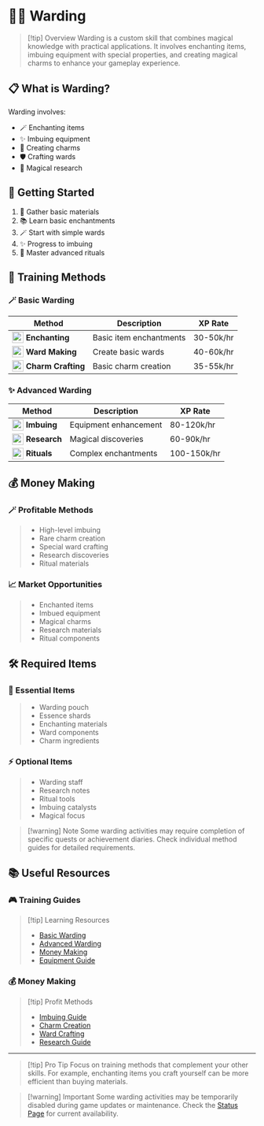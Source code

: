 # 🧙‍♂️ Warding

> [!tip] Overview
> Warding is a custom skill that combines magical knowledge with practical applications. It involves enchanting items, imbuing equipment with special properties, and creating magical charms to enhance your gameplay experience.

## 📋 What is Warding?

Warding involves:
- 🪄 Enchanting items
- ✨ Imbuing equipment
- 🧿 Creating charms
- 🛡️ Crafting wards
- 🔮 Magical research

## 🚀 Getting Started

1. 🎒 Gather basic materials
2. 📚 Learn basic enchantments
3. 🪄 Start with simple wards
4. ✨ Progress to imbuing
5. 🔮 Master advanced rituals

## 🎯 Training Methods

<div class="grid grid-cols-1 md:grid-cols-2 gap-4">
<div>

### 🪄 Basic Warding

 | Method | Description | XP Rate |
 |--------|-------------|----------|
 | <div style="display: flex; align-items: center;"><img src="../public/img/rs/warding/enchant_icon.webp" width="23" height="23" style="margin-right: 5px;" /><strong>Enchanting</strong></div> | Basic item enchantments | 30-50k/hr |
 | <div style="display: flex; align-items: center;"><img src="../public/img/rs/warding/ward_icon.webp" width="23" height="23" style="margin-right: 5px;" /><strong>Ward Making</strong></div> | Create basic wards | 40-60k/hr |
 | <div style="display: flex; align-items: center;"><img src="../public/img/rs/warding/charm_icon.webp" width="23" height="23" style="margin-right: 5px;" /><strong>Charm Crafting</strong></div> | Basic charm creation | 35-55k/hr |

</div>
<div>

### ✨ Advanced Warding

 | Method | Description | XP Rate |
 |--------|-------------|----------|
 | <div style="display: flex; align-items: center;"><img src="../public/img/rs/warding/imbue_icon.webp" width="23" height="23" style="margin-right: 5px;" /><strong>Imbuing</strong></div> | Equipment enhancement | 80-120k/hr |
 | <div style="display: flex; align-items: center;"><img src="../public/img/rs/warding/research_icon.webp" width="23" height="23" style="margin-right: 5px;" /><strong>Research</strong></div> | Magical discoveries | 60-90k/hr |
 | <div style="display: flex; align-items: center;"><img src="../public/img/rs/warding/ritual_icon.webp" width="23" height="23" style="margin-right: 5px;" /><strong>Rituals</strong></div> | Complex enchantments | 100-150k/hr |

</div>
</div>

## 💰 Money Making

<div class="grid grid-cols-1 md:grid-cols-2 gap-4">
<div>

### 🪄 Profitable Methods

> - High-level imbuing
> - Rare charm creation
> - Special ward crafting
> - Research discoveries
> - Ritual materials

</div>
<div>

### 📈 Market Opportunities

> - Enchanted items
> - Imbued equipment
> - Magical charms
> - Research materials
> - Ritual components

</div>
</div>

## 🛠️ Required Items

<div class="grid grid-cols-1 md:grid-cols-2 gap-4">
<div>

### 🎒 Essential Items

> - Warding pouch
> - Essence shards
> - Enchanting materials
> - Ward components
> - Charm ingredients

</div>
<div>

### ⚡ Optional Items

> - Warding staff
> - Research notes
> - Ritual tools
> - Imbuing catalysts
> - Magical focus

</div>
</div>



> [!warning] Note
> Some warding activities may require completion of specific quests or achievement diaries. Check individual method guides for detailed requirements.

## 📚 Useful Resources

<div class="grid grid-cols-1 md:grid-cols-2 gap-4">
<div>

### 🎮 Training Guides
> [!tip] Learning Resources
> - [Basic Warding](/custom/warding/basic)
> - [Advanced Warding](/custom/warding/advanced)
> - [Money Making](/custom/warding/money)
> - [Equipment Guide](/custom/warding/equipment)

</div>
<div>

### 💰 Money Making
> [!tip] Profit Methods
> - [Imbuing Guide](/custom/warding/imbuing)
> - [Charm Creation](/custom/warding/charms)
> - [Ward Crafting](/custom/warding/wards)
> - [Research Guide](/custom/warding/research)

</div>
</div>

---

> [!tip] Pro Tip
> Focus on training methods that complement your other skills. For example, enchanting items you craft yourself can be more efficient than buying materials.

> [!warning] Important
> Some warding activities may be temporarily disabled during game updates or maintenance. Check the [Status Page](/status) for current availability.
